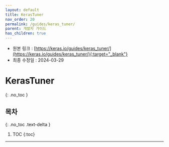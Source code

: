 ```yaml
---
layout: default
title: KerasTuner
nav_order: 20
permalink: /guides/keras_tuner/
parent: 개발자 가이드
has_children: true
---
```


* 원본 링크 : [https://keras.io/guides/keras_tuner/](https://keras.io/guides/keras_tuner/){:target="_blank"}
* 최종 수정일 : 2024-03-29

# KerasTuner
{: .no_toc }

## 목차
{: .no_toc .text-delta }

1. TOC
{:toc}

---